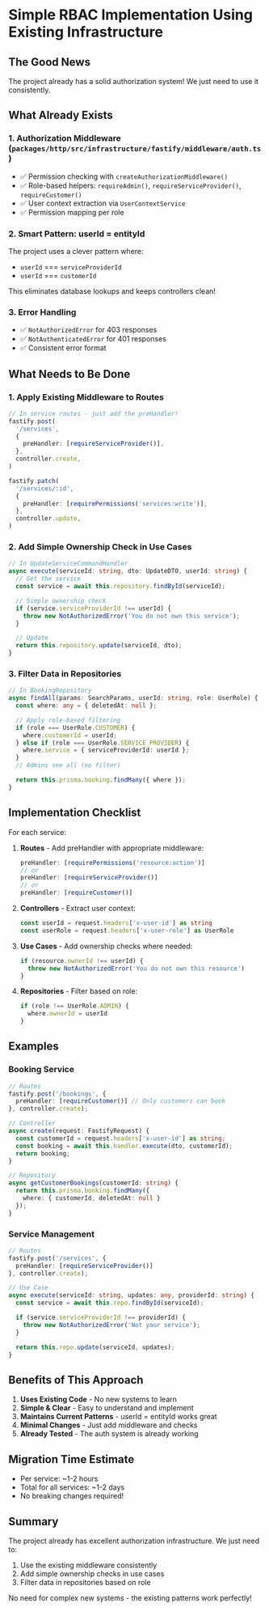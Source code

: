 # Simple RBAC Implementation Using Existing Infrastructure

## The Good News

The project already has a solid authorization system! We just need to use it consistently.

## What Already Exists

### 1. Authorization Middleware (`packages/http/src/infrastructure/fastify/middleware/auth.ts`)

- ✅ Permission checking with `createAuthorizationMiddleware()`
- ✅ Role-based helpers: `requireAdmin()`, `requireServiceProvider()`, `requireCustomer()`
- ✅ User context extraction via `UserContextService`
- ✅ Permission mapping per role

### 2. Smart Pattern: userId = entityId

The project uses a clever pattern where:

- `userId` === `serviceProviderId`
- `userId` === `customerId`

This eliminates database lookups and keeps controllers clean!

### 3. Error Handling

- ✅ `NotAuthorizedError` for 403 responses
- ✅ `NotAuthenticatedError` for 401 responses
- ✅ Consistent error format

## What Needs to Be Done

### 1. Apply Existing Middleware to Routes

```typescript
// In service routes - just add the preHandler!
fastify.post(
  '/services',
  {
    preHandler: [requireServiceProvider()],
  },
  controller.create,
)

fastify.patch(
  '/services/:id',
  {
    preHandler: [requirePermissions('services:write')],
  },
  controller.update,
)
```

### 2. Add Simple Ownership Check in Use Cases

```typescript
// In UpdateServiceCommandHandler
async execute(serviceId: string, dto: UpdateDTO, userId: string) {
  // Get the service
  const service = await this.repository.findById(serviceId);

  // Simple ownership check
  if (service.serviceProviderId !== userId) {
    throw new NotAuthorizedError('You do not own this service');
  }

  // Update
  return this.repository.update(serviceId, dto);
}
```

### 3. Filter Data in Repositories

```typescript
// In BookingRepository
async findAll(params: SearchParams, userId: string, role: UserRole) {
  const where: any = { deletedAt: null };

  // Apply role-based filtering
  if (role === UserRole.CUSTOMER) {
    where.customerId = userId;
  } else if (role === UserRole.SERVICE_PROVIDER) {
    where.service = { serviceProviderId: userId };
  }
  // Admins see all (no filter)

  return this.prisma.booking.findMany({ where });
}
```

## Implementation Checklist

For each service:

1. **Routes** - Add preHandler with appropriate middleware:

   ```typescript
   preHandler: [requirePermissions('resource:action')]
   // or
   preHandler: [requireServiceProvider()]
   // or
   preHandler: [requireCustomer()]
   ```

2. **Controllers** - Extract user context:

   ```typescript
   const userId = request.headers['x-user-id'] as string
   const userRole = request.headers['x-user-role'] as UserRole
   ```

3. **Use Cases** - Add ownership checks where needed:

   ```typescript
   if (resource.ownerId !== userId) {
     throw new NotAuthorizedError('You do not own this resource')
   }
   ```

4. **Repositories** - Filter based on role:
   ```typescript
   if (role !== UserRole.ADMIN) {
     where.ownerId = userId
   }
   ```

## Examples

### Booking Service

```typescript
// Routes
fastify.post('/bookings', {
  preHandler: [requireCustomer()] // Only customers can book
}, controller.create);

// Controller
async create(request: FastifyRequest) {
  const customerId = request.headers['x-user-id'] as string;
  const booking = await this.handler.execute(dto, customerId);
  return booking;
}

// Repository
async getCustomerBookings(customerId: string) {
  return this.prisma.booking.findMany({
    where: { customerId, deletedAt: null }
  });
}
```

### Service Management

```typescript
// Routes
fastify.post('/services', {
  preHandler: [requireServiceProvider()]
}, controller.create);

// Use Case
async execute(serviceId: string, updates: any, providerId: string) {
  const service = await this.repo.findById(serviceId);

  if (service.serviceProviderId !== providerId) {
    throw new NotAuthorizedError('Not your service');
  }

  return this.repo.update(serviceId, updates);
}
```

## Benefits of This Approach

1. **Uses Existing Code** - No new systems to learn
2. **Simple & Clear** - Easy to understand and implement
3. **Maintains Current Patterns** - userId = entityId works great
4. **Minimal Changes** - Just add middleware and checks
5. **Already Tested** - The auth system is already working

## Migration Time Estimate

- Per service: ~1-2 hours
- Total for all services: ~1-2 days
- No breaking changes required!

## Summary

The project already has excellent authorization infrastructure. We just need to:

1. Use the existing middleware consistently
2. Add simple ownership checks in use cases
3. Filter data in repositories based on role

No need for complex new systems - the existing patterns work perfectly!
